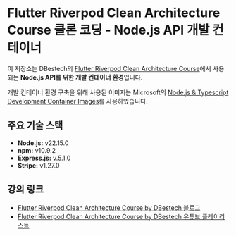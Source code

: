 # Flutter Riverpod Clean Architecture Course 클론 코딩 - Node.js API 개발 컨테이너

이 저장소는 DBestech의 [Flutter Riverpod Clean Architecture Course](https://www.dbestech.com/tutorials/riverpod-clean-architecture-course-with-source-code)에서 사용되는 **Node.js API를 위한 개발 컨테이너 환경**입니다.  

개발 컨테이너 환경 구축을 위해 사용된 이미지는 Microsoft의 [Node.js & Typescript Development Container Images](https://mcr.microsoft.com/en-us/artifact/mar/devcontainers/typescript-node/tags)를 사용하였습니다.  

## 주요 기술 스택

* **Node.js:** v22.15.0
* **npm:** v10.9.2
* **Express.js:** v.5.1.0
* **Stripe:** v1.27.0

## 강의 링크

* [Flutter Riverpod Clean Architecture Course by DBestech 블로그](https://www.dbestech.com/tutorials/riverpod-clean-architecture-course-with-source-code)
* [Flutter Riverpod Clean Architecture Course by DBestech 유튜브 플레이리스트](https://www.youtube.com/playlist?list=PL3nPgdhXQtHcb2FRuXR0nsyVKyuk25HTq)